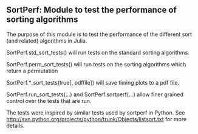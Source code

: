 SortPerf: Module to test the performance of sorting algorithms
--------------------------------------------------------------

The purpose of this module is to test the performance of the
different sort (and related) algorithms in Julia.  

SortPerf.std_sort_tests() will run tests on the standard sorting
algorithms.

SortPerf.perm_sort_tests() will run tests on the sorting algorithms
which return a permutation

SortPerf.*_sort_tests(true[, pdffile]) will save timing plots to a pdf
file.

SortPerf.run_sort_tests(...) and SortPerf.sortperf(...) allow finer
grained control over the tests that are run.

The tests were inspired by similar tests used by sortperf in Python.
See http://svn.python.org/projects/python/trunk/Objects/listsort.txt
for more details.
